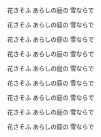 <div class="p1">
花さそふ あらしの庭の 雪ならで
</div>

花さそふ あらしの庭の 雪ならで

花さそふ あらしの庭の 雪ならで

花さそふ あらしの庭の 雪ならで

花さそふ あらしの庭の 雪ならで

花さそふ あらしの庭の 雪ならで

花さそふ あらしの庭の 雪ならで

花さそふ あらしの庭の 雪ならで

花さそふ あらしの庭の 雪ならで
